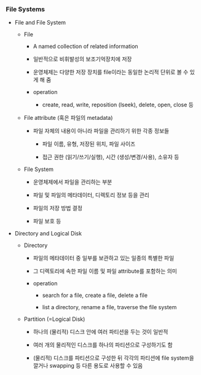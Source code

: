 ### File Systems

- File and File System
  
  - File
    
    - A named collection of related information
    
    - 일반적으로 비휘발성의 보조기억장치에 저장
    
    - 운영체제는 다양한 저장 장치를 file이라는 동일한 논리적 단위로 볼 수 있게 해 줌
    
    - operation
      
      - create, read, write, reposition (lseek), delete, open, close 등
  
  - File attribute (혹은 파일의 metadata)
    
    - 파일 자체의 내용이 아니라 파일을 관리하기 위한 각종 정보들
      
      - 파일 이름, 유형, 저장된 위치, 파일 사이즈
      
      - 접근 권한 (읽기/쓰기/실행), 시간 (생성/변경/사용), 소유자 등
  
  - File System
    
    - 운영체제에서 파일을 관리하는 부분
    
    - 파일 및 파일의 메타데이터, 디렉토리 정보 등을 관리
    
    - 파일의 저장 방법 결정
    
    - 파일 보호 등

- Directory and Logical Disk
  
  - Directory
    
    - 파일의 메타데이터 중 일부를 보관하고 있는 일종의 특별한 파일
    
    - 그 디렉토리에 속한 파일 이름 및 파일 attribute를 포함하는 의미
    
    - operation
      
      - search for a file, create a file, delete a file
      
      - list a directory, rename a file, traverse the file system
  
  - Partition (=Logical Disk)
    
    - 하나의 (물리적) 디스크 안에 여러 파티션을 두는 것이 일반적
    
    - 여러 개의 물리적인 디스크를 하나의 파티션으로 구성하기도 함
    
    - (물리적) 디스크를 파티션으로 구성한 뒤 각각의 파티션에 file system을 깔거나 swapping 등 다른 용도로 사용할 수 있음